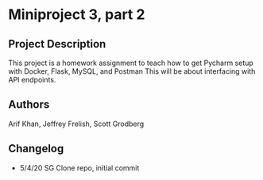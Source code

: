 # Miniproject 3, part 2

## Project Description
This project is a homework assignment to teach how to get Pycharm setup with Docker, Flask, MySQL, and Postman
This will be about interfacing with API endpoints.

## Authors
Arif Khan, Jeffrey Frelish, Scott Grodberg

## Changelog
* 5/4/20 SG Clone repo, initial commit

    